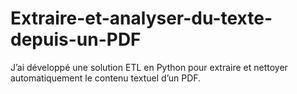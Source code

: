 # Extraire-et-analyser-du-texte-depuis-un-PDF
J’ai développé une solution ETL en Python pour extraire et nettoyer automatiquement le contenu textuel d’un PDF.
